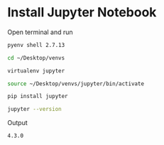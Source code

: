 # Install Jupyter Notebook

Open terminal and run

```bash
pyenv shell 2.7.13

cd ~/Desktop/venvs

virtualenv jupyter

source ~/Desktop/venvs/jupyter/bin/activate

pip install jupyter

jupyter --version
```

Output

```
4.3.0
```
